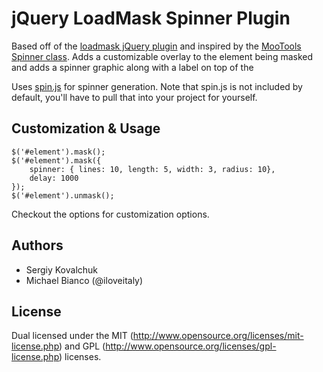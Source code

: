 jQuery LoadMask Spinner Plugin
==============================

Based off of the [loadmask jQuery plugin](http://code.google.com/p/jquery-loadmask/) and inspired by the [MooTools Spinner class](http://mootools.net/docs/more/Interface/Spinner). Adds a customizable overlay to the element being masked and adds  a spinner graphic along with a label on top of the 

Uses [spin.js](http://fgnass.github.com/spin.js/) for spinner generation. Note that spin.js is not included by default, you'll have to pull that into your project for yourself.

Customization & Usage
---------------------

```
$('#element').mask();
$('#element').mask({
	spinner: { lines: 10, length: 5, width: 3, radius: 10},
	delay: 1000
});
$('#element').unmask();
```

Checkout the options for customization options.


Authors
-------
* Sergiy Kovalchuk
* Michael Bianco (@iloveitaly)

License
--------
Dual licensed under the MIT (<http://www.opensource.org/licenses/mit-license.php>) and GPL (<http://www.opensource.org/licenses/gpl-license.php>) licenses.
